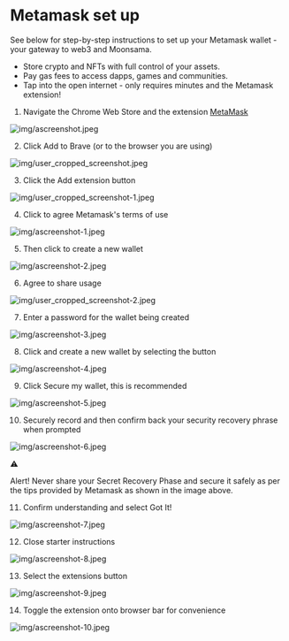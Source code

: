 # Metamask set up

See below for step-by-step instructions to set up your Metamask wallet - your gateway to web3 and Moonsama.

- Store crypto and NFTs with full control of your assets.
- Pay gas fees to access dapps, games and communities.
- Tap into the open internet - only requires minutes and the Metamask extension!

1. Navigate the Chrome Web Store and the extension [MetaMask](https://chrome.google.com/webstore/detail/metamask/nkbihfbeogaeaoehlefnkodbefgpgknn)

![img/ascreenshot.jpeg](img/ascreenshot.jpeg)

2. Click Add to Brave (or to the browser you are using)

![img/user_cropped_screenshot.jpeg](img/user_cropped_screenshot.jpeg)

3. Click the Add extension button

![img/user_cropped_screenshot-1.jpeg](img/user_cropped_screenshot-1.jpeg)

4. Click to agree Metamask's terms of use

![img/ascreenshot-1.jpeg](img/ascreenshot-1.jpeg)

5. Then click to create a new wallet

![img/ascreenshot-2.jpeg](img/ascreenshot-2.jpeg)

6. Agree to share usage

![img/user_cropped_screenshot-2.jpeg](img/user_cropped_screenshot-2.jpeg)

7. Enter a password for the wallet being created

![img/ascreenshot-3.jpeg](img/ascreenshot-3.jpeg)

8. Click and create a new wallet by selecting the button

![img/ascreenshot-4.jpeg](img/ascreenshot-4.jpeg)

9. Click Secure my wallet, this is recommended

![img/ascreenshot-5.jpeg](img/ascreenshot-5.jpeg)

10. Securely record and then confirm back your security recovery phrase when prompted

![img/ascreenshot-6.jpeg](img/ascreenshot-6.jpeg)

⚠️

Alert! Never share your Secret Recovery Phase and secure it safely as per the tips provided by Metamask as shown in the image above.

11. Confirm understanding and select Got It!

![img/ascreenshot-7.jpeg](img/ascreenshot-7.jpeg)

12. Close starter instructions

![img/ascreenshot-8.jpeg](img/ascreenshot-8.jpeg)

13. Select the extensions button

![img/ascreenshot-9.jpeg](img/ascreenshot-9.jpeg)

14. Toggle the extension onto browser bar for convenience

![img/ascreenshot-10.jpeg](img/ascreenshot-10.jpeg)
